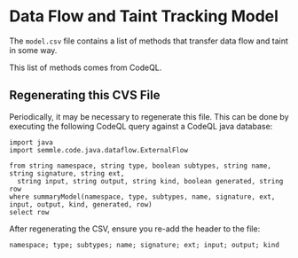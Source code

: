 # Data Flow and Taint Tracking Model

The `model.csv` file contains a list of methods that transfer data flow and taint in some way.

This list of methods comes from CodeQL.

## Regenerating this CVS File

Periodically, it may be necessary to regenerate this file. This can be done by executing the following CodeQL query
against a CodeQL java database:

```ql
import java
import semmle.code.java.dataflow.ExternalFlow

from string namespace, string type, boolean subtypes, string name, string signature, string ext,
  string input, string output, string kind, boolean generated, string row
where summaryModel(namespace, type, subtypes, name, signature, ext, input, output, kind, generated, row)
select row
```

After regenerating the CSV, ensure you re-add the header to the file:
```csv
namespace; type; subtypes; name; signature; ext; input; output; kind
```
